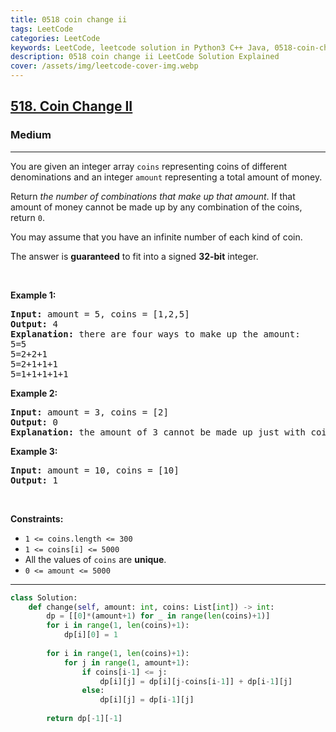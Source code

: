 ```yaml
---
title: 0518 coin change ii
tags: LeetCode
categories: LeetCode
keywords: LeetCode, leetcode solution in Python3 C++ Java, 0518-coin-change-ii solution
description: 0518 coin change ii LeetCode Solution Explained
cover: /assets/img/leetcode-cover-img.webp
---
```



<h2><a href="https://leetcode.com/problems/coin-change-ii/">518. Coin Change II</a></h2><h3>Medium</h3><hr><div><p>You are given an integer array <code>coins</code> representing coins of different denominations and an integer <code>amount</code> representing a total amount of money.</p>

<p>Return <em>the number of combinations that make up that amount</em>. If that amount of money cannot be made up by any combination of the coins, return <code>0</code>.</p>

<p>You may assume that you have an infinite number of each kind of coin.</p>

<p>The answer is <strong>guaranteed</strong> to fit into a signed <strong>32-bit</strong> integer.</p>

<p>&nbsp;</p>
<p><strong class="example">Example 1:</strong></p>

<pre><strong>Input:</strong> amount = 5, coins = [1,2,5]
<strong>Output:</strong> 4
<strong>Explanation:</strong> there are four ways to make up the amount:
5=5
5=2+2+1
5=2+1+1+1
5=1+1+1+1+1
</pre>

<p><strong class="example">Example 2:</strong></p>

<pre><strong>Input:</strong> amount = 3, coins = [2]
<strong>Output:</strong> 0
<strong>Explanation:</strong> the amount of 3 cannot be made up just with coins of 2.
</pre>

<p><strong class="example">Example 3:</strong></p>

<pre><strong>Input:</strong> amount = 10, coins = [10]
<strong>Output:</strong> 1
</pre>

<p>&nbsp;</p>
<p><strong>Constraints:</strong></p>

<ul>
	<li><code>1 &lt;= coins.length &lt;= 300</code></li>
	<li><code>1 &lt;= coins[i] &lt;= 5000</code></li>
	<li>All the values of <code>coins</code> are <strong>unique</strong>.</li>
	<li><code>0 &lt;= amount &lt;= 5000</code></li>
</ul>
</div>

---




```python
class Solution:
    def change(self, amount: int, coins: List[int]) -> int:
        dp = [[0]*(amount+1) for _ in range(len(coins)+1)]
        for i in range(1, len(coins)+1):
            dp[i][0] = 1
        
        for i in range(1, len(coins)+1):
            for j in range(1, amount+1):
                if coins[i-1] <= j:
                    dp[i][j] = dp[i][j-coins[i-1]] + dp[i-1][j]
                else:
                    dp[i][j] = dp[i-1][j]
        
        return dp[-1][-1]
    
```
